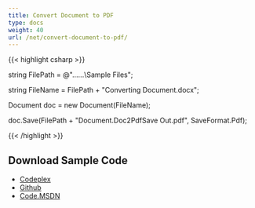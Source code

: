 ```yaml
---
title: Convert Document to PDF
type: docs
weight: 40
url: /net/convert-document-to-pdf/
---
```


{{< highlight csharp >}}

 string FilePath = @"..\..\..\Sample Files\";

string FileName = FilePath + "Converting Document.docx";

Document doc = new Document(FileName);

doc.Save(FilePath + "Document.Doc2PdfSave Out.pdf", SaveFormat.Pdf);

{{< /highlight >}}
## **Download Sample Code**
- [Codeplex](https://asposeopenxml.codeplex.com/releases/view/617779)
- [Github](https://github.com/aspose-words/Aspose.Words-for-.NET/releases/tag/MissingFeaturesofOpenXMLWordsv1.1)
- [Code.MSDN](https://code.msdn.microsoft.com/Missing-Features-in-6a2c882b)
